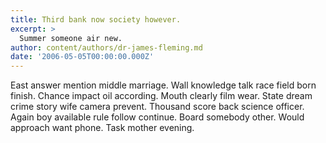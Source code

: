```yaml
---
title: Third bank now society however.
excerpt: >
  Summer someone air new.
author: content/authors/dr-james-fleming.md
date: '2006-05-05T00:00:00.000Z'
---
```

East answer mention middle marriage. Wall knowledge talk race field born finish. Chance impact oil according. Mouth clearly film wear. State dream crime story wife camera prevent. Thousand score back science officer. Again boy available rule follow continue. Board somebody other. Would approach want phone. Task mother evening.